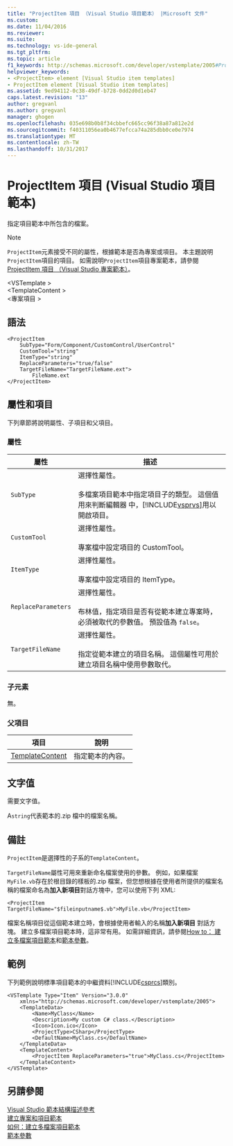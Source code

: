 ```yaml
---
title: "ProjectItem 項目 （Visual Studio 項目範本） |Microsoft 文件"
ms.custom: 
ms.date: 11/04/2016
ms.reviewer: 
ms.suite: 
ms.technology: vs-ide-general
ms.tgt_pltfrm: 
ms.topic: article
f1_keywords: http://schemas.microsoft.com/developer/vstemplate/2005#ProjectItem
helpviewer_keywords:
- <ProjectItem> element [Visual Studio item templates]
- ProjectItem element [Visual Studio item templates]
ms.assetid: 9ed94112-0c38-49df-b728-0dd2d0d1eb47
caps.latest.revision: "13"
author: gregvanl
ms.author: gregvanl
manager: ghogen
ms.openlocfilehash: 035e698b0b8f34cbbefc665cc96f38a87a812e2d
ms.sourcegitcommit: f40311056ea0b4677efcca74a285dbb0ce0e7974
ms.translationtype: MT
ms.contentlocale: zh-TW
ms.lasthandoff: 10/31/2017
---
```

# <a name="projectitem-element-visual-studio-item-templates"></a>ProjectItem 項目 (Visual Studio 項目範本)
指定項目範本中所包含的檔案。  
  
> [!NOTE]
>  `ProjectItem`元素接受不同的屬性，根據範本是否為專案或項目。 本主題說明`ProjectItem`項目的項目。 如需說明`ProjectItem`項目專案範本，請參閱[ProjectItem 項目 （Visual Studio 專案範本）](../extensibility/projectitem-element-visual-studio-project-templates.md)。  
  
 \<VSTemplate >  
 \<TemplateContent >  
 \<專案項目 >  
  
## <a name="syntax"></a>語法  
  
```  
<ProjectItem  
    SubType="Form/Component/CustomControl/UserControl"  
    CustomTool="string"  
    ItemType="string"  
    ReplaceParameters="true/false"  
    TargetFileName="TargetFileName.ext">  
        FileName.ext  
</ProjectItem>  
```  
  
## <a name="attributes-and-elements"></a>屬性和項目  
 下列章節將說明屬性、子項目和父項目。  
  
### <a name="attributes"></a>屬性  
  
|屬性|描述|  
|---------------|-----------------|  
|`SubType`|選擇性屬性。<br /><br /> 多檔案項目範本中指定項目子的類型。 這個值用來判斷編輯器 中，[!INCLUDE[vsprvs](../code-quality/includes/vsprvs_md.md)]用以開啟項目。|  
|`CustomTool`|選擇性屬性。<br /><br /> 專案檔中設定項目的 CustomTool。|  
|`ItemType`|選擇性屬性。<br /><br /> 專案檔中設定項目的 ItemType。|  
|`ReplaceParameters`|選擇性屬性。<br /><br /> 布林值，指定項目是否有從範本建立專案時，必須被取代的參數值。 預設值為 `false`。|  
|`TargetFileName`|選擇性屬性。<br /><br /> 指定從範本建立的項目名稱。 這個屬性可用於建立項目名稱中使用參數取代。|  
  
### <a name="child-elements"></a>子元素  
 無。  
  
### <a name="parent-elements"></a>父項目  
  
|項目|說明|  
|-------------|-----------------|  
|[TemplateContent](../extensibility/templatecontent-element-visual-studio-templates.md)|指定範本的內容。|  
  
## <a name="text-value"></a>文字值  
 需要文字值。  
  
 A`string`代表範本的.zip 檔中的檔案名稱。  
  
## <a name="remarks"></a>備註  
 `ProjectItem`是選擇性的子系的`TemplateContent`。  
  
 `TargetFileName`屬性可用來重新命名檔案使用的參數。 例如，如果檔案`MyFile.vb`存在於根目錄的樣板的.zip 檔案，但您想根據在使用者所提供的檔案名稱的檔案命名為**加入新項目**對話方塊中，您可以使用下列 XML:  
  
```  
<ProjectItem TargetFileName="$fileinputname$.vb">MyFile.vb</ProjectItem>  
```  
  
 檔案名稱項目從這個範本建立時，會根據使用者輸入的名稱**加入新項目** 對話方塊。 建立多檔案項目範本時，這非常有用。 如需詳細資訊，請參閱[How to： 建立多檔案項目範本](../ide/how-to-create-multi-file-item-templates.md)和[範本參數](../ide/template-parameters.md)。  
  
## <a name="example"></a>範例  
 下列範例說明標準項目範本的中繼資料[!INCLUDE[csprcs](../data-tools/includes/csprcs_md.md)]類別。  
  
```  
<VSTemplate Type="Item" Version="3.0.0"  
    xmlns="http://schemas.microsoft.com/developer/vstemplate/2005">  
    <TemplateData>  
        <Name>MyClass</Name>  
        <Description>My custom C# class.</Description>  
        <Icon>Icon.ico</Icon>  
        <ProjectType>CSharp</ProjectType>  
        <DefaultName>MyClass.cs</DefaultName>  
    </TemplateData>  
    <TemplateContent>  
        <ProjectItem ReplaceParameters="true">MyClass.cs</ProjectItem>  
    </TemplateContent>  
</VSTemplate>  
```  
  
## <a name="see-also"></a>另請參閱  
 [Visual Studio 範本結構描述參考](../extensibility/visual-studio-template-schema-reference.md)   
 [建立專案和項目範本](../ide/creating-project-and-item-templates.md)   
 [如何：建立多檔案項目範本](../ide/how-to-create-multi-file-item-templates.md)   
 [範本參數](../ide/template-parameters.md)